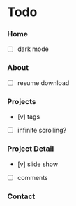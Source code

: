 # Todo

### Home

- [ ] dark mode

### About

- [ ] resume download

### Projects

- [v] tags
- [ ] infinite scrolling?

### Project Detail

- [v] slide show
- [ ] comments

### Contact
